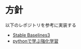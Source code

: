 # 方針

以下のレポジトリを参考に実装する
- [Stable Baselines3](https://github.com/DLR-RM/stable-baselines3)
- [pythonで学ぶ強化学習](https://github.com/icoxfog417/baby-steps-of-rl-ja)
